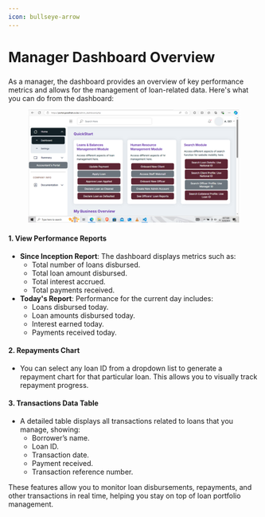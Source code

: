 ```yaml
---
icon: bullseye-arrow
---
```


# Manager Dashboard Overview

####

###

As a manager, the dashboard provides an overview of key performance metrics and allows for the management of loan-related data. Here's what you can do from the dashboard:

<figure><img src="../.gitbook/assets/admin-page.PNG" alt=""><figcaption></figcaption></figure>



#### 1. **View Performance Reports**

* **Since Inception Report**: The dashboard displays metrics such as:
  * Total number of loans disbursed.
  * Total loan amount disbursed.
  * Total interest accrued.
  * Total payments received.
* **Today's Report**: Performance for the current day includes:
  * Loans disbursed today.
  * Loan amounts disbursed today.
  * Interest earned today.
  * Payments received today.

#### 2. **Repayments Chart**

* You can select any loan ID from a dropdown list to generate a repayment chart for that particular loan. This allows you to visually track repayment progress.

#### 3. **Transactions Data Table**

* A detailed table displays all transactions related to loans that you manage, showing:
  * Borrower’s name.
  * Loan ID.
  * Transaction date.
  * Payment received.
  * Transaction reference number.

These features allow you to monitor loan disbursements, repayments, and other transactions in real time, helping you stay on top of loan portfolio management.
